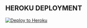 ## HEROKU DEPLOYMENT

<a href="https://heroku.com/deploy?template=https://github.com/Badhacker98/EvalCode">
  <img src="https://img.shields.io/badge/Deploy_to_Heroku-00008B?style=for-the-badge&logo=heroku&logoColor=white" alt="Deploy to Heroku">
</a>
